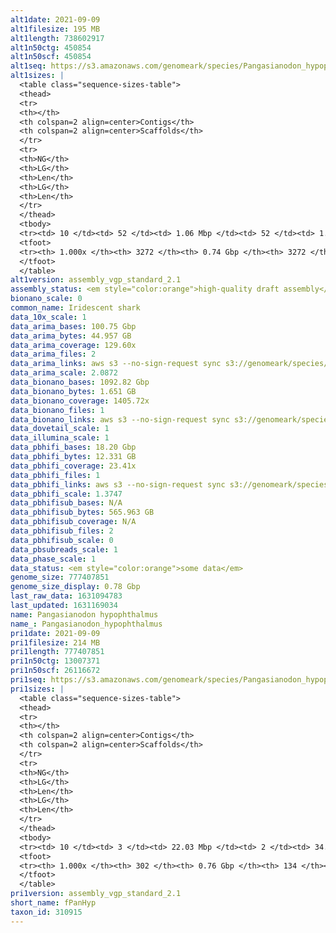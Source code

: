 ```yaml
---
alt1date: 2021-09-09
alt1filesize: 195 MB
alt1length: 738602917
alt1n50ctg: 450854
alt1n50scf: 450854
alt1seq: https://s3.amazonaws.com/genomeark/species/Pangasianodon_hypophthalmus/fPanHyp1/assembly_vgp_standard_2.1/fPanHyp1.alt.20210909.fasta.gz
alt1sizes: |
  <table class="sequence-sizes-table">
  <thead>
  <tr>
  <th></th>
  <th colspan=2 align=center>Contigs</th>
  <th colspan=2 align=center>Scaffolds</th>
  </tr>
  <tr>
  <th>NG</th>
  <th>LG</th>
  <th>Len</th>
  <th>LG</th>
  <th>Len</th>
  </tr>
  </thead>
  <tbody>
  <tr><td> 10 </td><td> 52 </td><td> 1.06 Mbp </td><td> 52 </td><td> 1.06 Mbp </td></tr>  <tr><td> 20 </td><td> 130 </td><td> 0.84 Mbp </td><td> 130 </td><td> 0.84 Mbp </td></tr>  <tr><td> 30 </td><td> 228 </td><td> 0.67 Mbp </td><td> 228 </td><td> 0.67 Mbp </td></tr>  <tr><td> 40 </td><td> 348 </td><td> 0.56 Mbp </td><td> 348 </td><td> 0.56 Mbp </td></tr>  <tr style="background-color:#cccccc;"><td> 50 </td><td> 494 </td><td> 0.45 Mbp </td><td> 494 </td><td> 0.45 Mbp </td></tr>  <tr><td> 60 </td><td> 679 </td><td> 0.36 Mbp </td><td> 679 </td><td> 0.36 Mbp </td></tr>  <tr><td> 70 </td><td> 913 </td><td> 0.28 Mbp </td><td> 913 </td><td> 0.28 Mbp </td></tr>  <tr><td> 80 </td><td> 1232 </td><td> 0.19 Mbp </td><td> 1232 </td><td> 0.19 Mbp </td></tr>  <tr><td> 90 </td><td> 1725 </td><td> 0.11 Mbp </td><td> 1725 </td><td> 0.11 Mbp </td></tr>  <tr><td> 100 </td><td> 3271 </td><td> 9.64 Kbp </td><td> 3271 </td><td> 9.64 Kbp </td></tr>  </tbody>
  <tfoot>
  <tr><th> 1.000x </th><th> 3272 </th><th> 0.74 Gbp </th><th> 3272 </th><th> 0.74 Gbp </th></tr>
  </tfoot>
  </table>
alt1version: assembly_vgp_standard_2.1
assembly_status: <em style="color:orange">high-quality draft assembly</em>
bionano_scale: 0
common_name: Iridescent shark
data_10x_scale: 1
data_arima_bases: 100.75 Gbp
data_arima_bytes: 44.957 GB
data_arima_coverage: 129.60x
data_arima_files: 2
data_arima_links: aws s3 --no-sign-request sync s3://genomeark/species/Pangasianodon_hypophthalmus/fPanHyp1/genomic_data/arima/ .<br>
data_arima_scale: 2.0872
data_bionano_bases: 1092.82 Gbp
data_bionano_bytes: 1.651 GB
data_bionano_coverage: 1405.72x
data_bionano_files: 1
data_bionano_links: aws s3 --no-sign-request sync s3://genomeark/species/Pangasianodon_hypophthalmus/fPanHyp1/genomic_data/bionano/ .<br>
data_dovetail_scale: 1
data_illumina_scale: 1
data_pbhifi_bases: 18.20 Gbp
data_pbhifi_bytes: 12.331 GB
data_pbhifi_coverage: 23.41x
data_pbhifi_files: 1
data_pbhifi_links: aws s3 --no-sign-request sync s3://genomeark/species/Pangasianodon_hypophthalmus/fPanHyp1/genomic_data/pacbio/ . --exclude "*subreads.bam*"<br>
data_pbhifi_scale: 1.3747
data_pbhifisub_bases: N/A
data_pbhifisub_bytes: 565.963 GB
data_pbhifisub_coverage: N/A
data_pbhifisub_files: 2
data_pbhifisub_scale: 0
data_pbsubreads_scale: 1
data_phase_scale: 1
data_status: <em style="color:orange">some data</em>
genome_size: 777407851
genome_size_display: 0.78 Gbp
last_raw_data: 1631094783
last_updated: 1631169034
name: Pangasianodon hypophthalmus
name_: Pangasianodon_hypophthalmus
pri1date: 2021-09-09
pri1filesize: 214 MB
pri1length: 777407851
pri1n50ctg: 13007371
pri1n50scf: 26116672
pri1seq: https://s3.amazonaws.com/genomeark/species/Pangasianodon_hypophthalmus/fPanHyp1/assembly_vgp_standard_2.1/fPanHyp1.pri.20210909.fasta.gz
pri1sizes: |
  <table class="sequence-sizes-table">
  <thead>
  <tr>
  <th></th>
  <th colspan=2 align=center>Contigs</th>
  <th colspan=2 align=center>Scaffolds</th>
  </tr>
  <tr>
  <th>NG</th>
  <th>LG</th>
  <th>Len</th>
  <th>LG</th>
  <th>Len</th>
  </tr>
  </thead>
  <tbody>
  <tr><td> 10 </td><td> 3 </td><td> 22.03 Mbp </td><td> 2 </td><td> 34.10 Mbp </td></tr>  <tr><td> 20 </td><td> 6 </td><td> 19.51 Mbp </td><td> 4 </td><td> 31.39 Mbp </td></tr>  <tr><td> 30 </td><td> 10 </td><td> 16.91 Mbp </td><td> 7 </td><td> 29.97 Mbp </td></tr>  <tr><td> 40 </td><td> 15 </td><td> 14.05 Mbp </td><td> 9 </td><td> 29.60 Mbp </td></tr>  <tr style="background-color:#cccccc;"><td> 50 </td><td> 21 </td><td style="background-color:#88ff88;"> 13.01 Mbp </td><td> 12 </td><td style="background-color:#88ff88;"> 26.12 Mbp </td></tr>  <tr><td> 60 </td><td> 27 </td><td> 10.40 Mbp </td><td> 15 </td><td> 24.90 Mbp </td></tr>  <tr><td> 70 </td><td> 36 </td><td> 6.87 Mbp </td><td> 19 </td><td> 21.38 Mbp </td></tr>  <tr><td> 80 </td><td> 50 </td><td> 4.62 Mbp </td><td> 22 </td><td> 20.46 Mbp </td></tr>  <tr><td> 90 </td><td> 74 </td><td> 1.92 Mbp </td><td> 26 </td><td> 18.93 Mbp </td></tr>  <tr><td> 100 </td><td> 301 </td><td> 5  bp </td><td> 133 </td><td> 5  bp </td></tr>  </tbody>
  <tfoot>
  <tr><th> 1.000x </th><th> 302 </th><th> 0.76 Gbp </th><th> 134 </th><th> 0.78 Gbp </th></tr>
  </tfoot>
  </table>
pri1version: assembly_vgp_standard_2.1
short_name: fPanHyp
taxon_id: 310915
---
```

